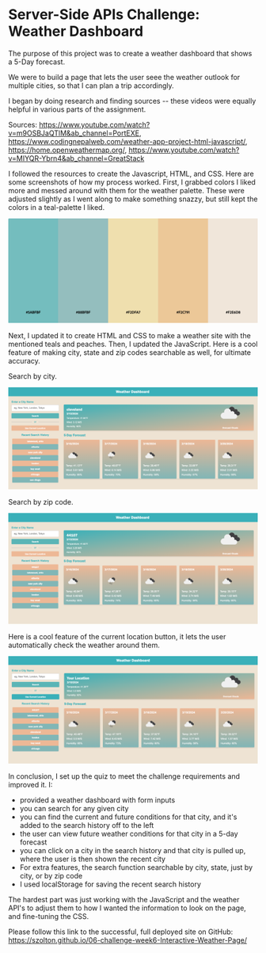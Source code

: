 # **Server-Side APIs Challenge: Weather Dashboard**

The purpose of this project was to create a weather dashboard that shows a 5-Day forecast.

We were to build a page that lets the user seee the weather outlook for multiple cities, so that I can plan a trip accordingly.

I began by doing research and finding sources -- these videos were equally helpful in various parts of the assignment.

Sources: https://www.youtube.com/watch?v=m9OSBJaQTlM&ab_channel=PortEXE, https://www.codingnepalweb.com/weather-app-project-html-javascript/, https://home.openweathermap.org/, https://www.youtube.com/watch?v=MIYQR-Ybrn4&ab_channel=GreatStack

I followed the resources to create the Javascript, HTML, and CSS. Here are some screenshots of how my process worked. First, I grabbed colors I liked more and messed around with them for the weather palette. These were adjusted slightly as I went along to make something snazzy, but still kept the colors in a teal-palette I liked.

![color-palette](./Assets/images/colors.png)

Next, I updated it to create HTML and CSS to make a weather site with the mentioned teals and peaches. Then, I updated the JavaScript. Here is a cool feature of making city, state and zip codes searchable as well, for ultimate accuracy.

Search by city.

![landing-page](./Assets/images/first-page.png)

Search by zip code.

![zip-codes](./Assets/images/zip-codes.png)

Here is a cool feature of the current location button, it lets the user automatically check the weather around them.

![current-location](./Assets/images/location.png)

In conclusion, I set up the quiz to meet the challenge requirements and improved it. I:
- provided a weather dashboard with form inputs
- you can search for any given city
- you can find the current and future conditions for that city, and it's added to the search history off to the left
- the user can view future weather conditions for that city in a 5-day forecast
- you can click on a city in the search history and that city is pulled up, where the user is then shown the recent city
- For extra features, the search function searchable by city, state, just by city, or by zip code
- I used localStorage for saving the recent search history

The hardest part was just working with the JavaScript and the weather API's to adjust them to how I wanted the information to look on the page, and fine-tuning the CSS.

Please follow this link to the successful, full deployed site on GitHub: https://szolton.github.io/06-challenge-week6-Interactive-Weather-Page/